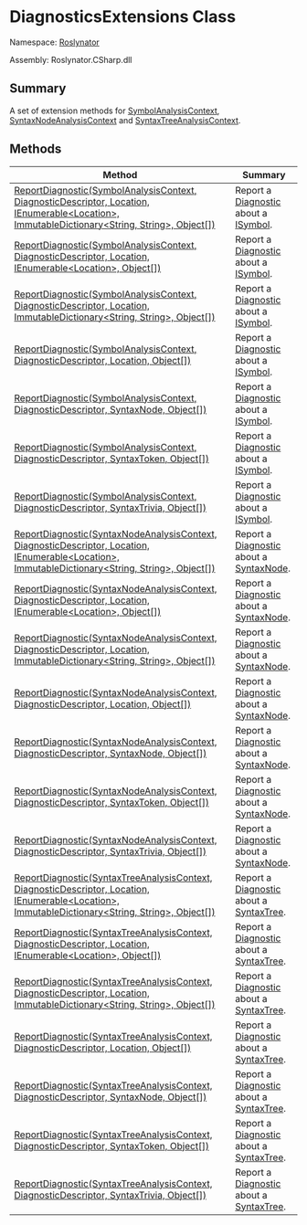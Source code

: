 # DiagnosticsExtensions Class

Namespace: [Roslynator](../README.md)

Assembly: Roslynator\.CSharp\.dll

## Summary

A set of extension methods for [SymbolAnalysisContext](https://docs.microsoft.com/en-us/dotnet/api/microsoft.codeanalysis.diagnostics.symbolanalysiscontext), [SyntaxNodeAnalysisContext](https://docs.microsoft.com/en-us/dotnet/api/microsoft.codeanalysis.diagnostics.syntaxnodeanalysiscontext) and [SyntaxTreeAnalysisContext](https://docs.microsoft.com/en-us/dotnet/api/microsoft.codeanalysis.diagnostics.syntaxtreeanalysiscontext)\.

## Methods

| Method | Summary |
| ------ | ------- |
| [ReportDiagnostic(SymbolAnalysisContext, DiagnosticDescriptor, Location, IEnumerable\<Location>, ImmutableDictionary\<String, String>, Object\[\])](ReportDiagnostic/README.md) | Report a [Diagnostic](https://docs.microsoft.com/en-us/dotnet/api/microsoft.codeanalysis.diagnostic) about a [ISymbol](https://docs.microsoft.com/en-us/dotnet/api/microsoft.codeanalysis.isymbol)\. |
| [ReportDiagnostic(SymbolAnalysisContext, DiagnosticDescriptor, Location, IEnumerable\<Location>, Object\[\])](ReportDiagnostic/README.md) | Report a [Diagnostic](https://docs.microsoft.com/en-us/dotnet/api/microsoft.codeanalysis.diagnostic) about a [ISymbol](https://docs.microsoft.com/en-us/dotnet/api/microsoft.codeanalysis.isymbol)\. |
| [ReportDiagnostic(SymbolAnalysisContext, DiagnosticDescriptor, Location, ImmutableDictionary\<String, String>, Object\[\])](ReportDiagnostic/README.md) | Report a [Diagnostic](https://docs.microsoft.com/en-us/dotnet/api/microsoft.codeanalysis.diagnostic) about a [ISymbol](https://docs.microsoft.com/en-us/dotnet/api/microsoft.codeanalysis.isymbol)\. |
| [ReportDiagnostic(SymbolAnalysisContext, DiagnosticDescriptor, Location, Object\[\])](ReportDiagnostic/README.md) | Report a [Diagnostic](https://docs.microsoft.com/en-us/dotnet/api/microsoft.codeanalysis.diagnostic) about a [ISymbol](https://docs.microsoft.com/en-us/dotnet/api/microsoft.codeanalysis.isymbol)\. |
| [ReportDiagnostic(SymbolAnalysisContext, DiagnosticDescriptor, SyntaxNode, Object\[\])](ReportDiagnostic/README.md) | Report a [Diagnostic](https://docs.microsoft.com/en-us/dotnet/api/microsoft.codeanalysis.diagnostic) about a [ISymbol](https://docs.microsoft.com/en-us/dotnet/api/microsoft.codeanalysis.isymbol)\. |
| [ReportDiagnostic(SymbolAnalysisContext, DiagnosticDescriptor, SyntaxToken, Object\[\])](ReportDiagnostic/README.md) | Report a [Diagnostic](https://docs.microsoft.com/en-us/dotnet/api/microsoft.codeanalysis.diagnostic) about a [ISymbol](https://docs.microsoft.com/en-us/dotnet/api/microsoft.codeanalysis.isymbol)\. |
| [ReportDiagnostic(SymbolAnalysisContext, DiagnosticDescriptor, SyntaxTrivia, Object\[\])](ReportDiagnostic/README.md) | Report a [Diagnostic](https://docs.microsoft.com/en-us/dotnet/api/microsoft.codeanalysis.diagnostic) about a [ISymbol](https://docs.microsoft.com/en-us/dotnet/api/microsoft.codeanalysis.isymbol)\. |
| [ReportDiagnostic(SyntaxNodeAnalysisContext, DiagnosticDescriptor, Location, IEnumerable\<Location>, ImmutableDictionary\<String, String>, Object\[\])](ReportDiagnostic/README.md) | Report a [Diagnostic](https://docs.microsoft.com/en-us/dotnet/api/microsoft.codeanalysis.diagnostic) about a [SyntaxNode](https://docs.microsoft.com/en-us/dotnet/api/microsoft.codeanalysis.syntaxnode)\. |
| [ReportDiagnostic(SyntaxNodeAnalysisContext, DiagnosticDescriptor, Location, IEnumerable\<Location>, Object\[\])](ReportDiagnostic/README.md) | Report a [Diagnostic](https://docs.microsoft.com/en-us/dotnet/api/microsoft.codeanalysis.diagnostic) about a [SyntaxNode](https://docs.microsoft.com/en-us/dotnet/api/microsoft.codeanalysis.syntaxnode)\. |
| [ReportDiagnostic(SyntaxNodeAnalysisContext, DiagnosticDescriptor, Location, ImmutableDictionary\<String, String>, Object\[\])](ReportDiagnostic/README.md) | Report a [Diagnostic](https://docs.microsoft.com/en-us/dotnet/api/microsoft.codeanalysis.diagnostic) about a [SyntaxNode](https://docs.microsoft.com/en-us/dotnet/api/microsoft.codeanalysis.syntaxnode)\. |
| [ReportDiagnostic(SyntaxNodeAnalysisContext, DiagnosticDescriptor, Location, Object\[\])](ReportDiagnostic/README.md) | Report a [Diagnostic](https://docs.microsoft.com/en-us/dotnet/api/microsoft.codeanalysis.diagnostic) about a [SyntaxNode](https://docs.microsoft.com/en-us/dotnet/api/microsoft.codeanalysis.syntaxnode)\. |
| [ReportDiagnostic(SyntaxNodeAnalysisContext, DiagnosticDescriptor, SyntaxNode, Object\[\])](ReportDiagnostic/README.md) | Report a [Diagnostic](https://docs.microsoft.com/en-us/dotnet/api/microsoft.codeanalysis.diagnostic) about a [SyntaxNode](https://docs.microsoft.com/en-us/dotnet/api/microsoft.codeanalysis.syntaxnode)\. |
| [ReportDiagnostic(SyntaxNodeAnalysisContext, DiagnosticDescriptor, SyntaxToken, Object\[\])](ReportDiagnostic/README.md) | Report a [Diagnostic](https://docs.microsoft.com/en-us/dotnet/api/microsoft.codeanalysis.diagnostic) about a [SyntaxNode](https://docs.microsoft.com/en-us/dotnet/api/microsoft.codeanalysis.syntaxnode)\. |
| [ReportDiagnostic(SyntaxNodeAnalysisContext, DiagnosticDescriptor, SyntaxTrivia, Object\[\])](ReportDiagnostic/README.md) | Report a [Diagnostic](https://docs.microsoft.com/en-us/dotnet/api/microsoft.codeanalysis.diagnostic) about a [SyntaxNode](https://docs.microsoft.com/en-us/dotnet/api/microsoft.codeanalysis.syntaxnode)\. |
| [ReportDiagnostic(SyntaxTreeAnalysisContext, DiagnosticDescriptor, Location, IEnumerable\<Location>, ImmutableDictionary\<String, String>, Object\[\])](ReportDiagnostic/README.md) | Report a [Diagnostic](https://docs.microsoft.com/en-us/dotnet/api/microsoft.codeanalysis.diagnostic) about a [SyntaxTree](https://docs.microsoft.com/en-us/dotnet/api/microsoft.codeanalysis.syntaxtree)\. |
| [ReportDiagnostic(SyntaxTreeAnalysisContext, DiagnosticDescriptor, Location, IEnumerable\<Location>, Object\[\])](ReportDiagnostic/README.md) | Report a [Diagnostic](https://docs.microsoft.com/en-us/dotnet/api/microsoft.codeanalysis.diagnostic) about a [SyntaxTree](https://docs.microsoft.com/en-us/dotnet/api/microsoft.codeanalysis.syntaxtree)\. |
| [ReportDiagnostic(SyntaxTreeAnalysisContext, DiagnosticDescriptor, Location, ImmutableDictionary\<String, String>, Object\[\])](ReportDiagnostic/README.md) | Report a [Diagnostic](https://docs.microsoft.com/en-us/dotnet/api/microsoft.codeanalysis.diagnostic) about a [SyntaxTree](https://docs.microsoft.com/en-us/dotnet/api/microsoft.codeanalysis.syntaxtree)\. |
| [ReportDiagnostic(SyntaxTreeAnalysisContext, DiagnosticDescriptor, Location, Object\[\])](ReportDiagnostic/README.md) | Report a [Diagnostic](https://docs.microsoft.com/en-us/dotnet/api/microsoft.codeanalysis.diagnostic) about a [SyntaxTree](https://docs.microsoft.com/en-us/dotnet/api/microsoft.codeanalysis.syntaxtree)\. |
| [ReportDiagnostic(SyntaxTreeAnalysisContext, DiagnosticDescriptor, SyntaxNode, Object\[\])](ReportDiagnostic/README.md) | Report a [Diagnostic](https://docs.microsoft.com/en-us/dotnet/api/microsoft.codeanalysis.diagnostic) about a [SyntaxTree](https://docs.microsoft.com/en-us/dotnet/api/microsoft.codeanalysis.syntaxtree)\. |
| [ReportDiagnostic(SyntaxTreeAnalysisContext, DiagnosticDescriptor, SyntaxToken, Object\[\])](ReportDiagnostic/README.md) | Report a [Diagnostic](https://docs.microsoft.com/en-us/dotnet/api/microsoft.codeanalysis.diagnostic) about a [SyntaxTree](https://docs.microsoft.com/en-us/dotnet/api/microsoft.codeanalysis.syntaxtree)\. |
| [ReportDiagnostic(SyntaxTreeAnalysisContext, DiagnosticDescriptor, SyntaxTrivia, Object\[\])](ReportDiagnostic/README.md) | Report a [Diagnostic](https://docs.microsoft.com/en-us/dotnet/api/microsoft.codeanalysis.diagnostic) about a [SyntaxTree](https://docs.microsoft.com/en-us/dotnet/api/microsoft.codeanalysis.syntaxtree)\. |

